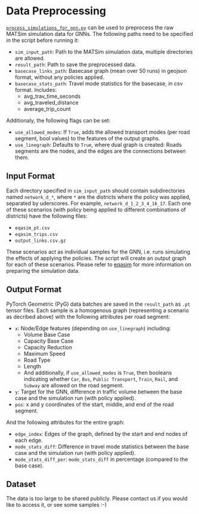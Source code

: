 # Data Preprocessing

[`process_simulations_for_gnn.py`](../scripts/data_preprocessing/process_simulations_for_gnn.py) can be used to preprocess the raw MATSim simulation data for GNNs. The following paths need to be specified in the script before running it:

- `sim_input_path`: Path to the MATSim simulation data, multiple directories are allowed.
- `result_path`: Path to save the preprocessed data.
- `basecase_links_path`: Basecase graph (mean over 50 runs) in geojson format, without any policies applied.
- `basecase_stats_path`: Travel mode statistics for the basecase, in csv format. Includes:
    - avg_trav_time_seconds
    - avg_traveled_distance
    - average_trip_count

Additionaly, the following flags can be set:

- `use_allowed_modes`: If `True`, adds the allowed transport modes (per road segment, bool values) to the features of the output graphs.
- `use_linegraph`: Defaults to `True`, where dual graph is created: Roads segments are the nodes, and the edges are the connections between them.

## Input Format

Each directory specified in `sim_input_path` should contain subdirectories named `network_d_*`, where `*` are the districts where the policy was applied, separated by uderscores. For example, `network_d_1_2_3_4_16_17`. Each one of these scenarios (with policy being applied to different combinations of districts) have the following files:
- `eqasim_pt.csv`
- `eqasim_trips.csv`
- `output_links.csv.gz`

These scenarios act as individual samples for the GNN, i.e. runs simulating the effects of applying the policies. The script will create an output graph for each of these scenarios. Please refer to [eqasim](https://github.com/eqasim-org/eqasim-java) for more information on preparing the simulation data.

## Output Format

PyTorch Geometric (PyG) data batches are saved in the `result_path` as `.pt` tensor files. Each sample is a homogenous graph (representing a scenario as decribed above) with the following attributes per road segment:
- `x`: Node/Edge features (depending on `use_linegraph`) including:
    - Volume Base Case
    - Capacity Base Case
    - Capacity Reduction
    - Maximum Speed
    - Road Type
    - Length
    - And additionally, if `use_allowed_modes` is `True`, then booleans indicating whether `Car`, `Bus`, `Public Transport`, `Train`, `Rail`, and `Subway` are allowed on the road segment.
- `y`: Target for the GNN, difference in traffic volume between the base case and the simulation run (with policy applied).
- `pos`: x and y coordinates of the start, middle, and end of the road segment.

And the following attributes for the entire graph:
- `edge_index`: Edges of the graph, defined by the start and end nodes of each edge.
- `mode_stats_diff`: Difference in travel mode statistics between the base case and the simulation run (with policy applied).
- `mode_stats_diff_per`: `mode_stats_diff` in percentage (compared to the base case).

## Dataset

The data is too large to be shared publicly. Please contact us if you would like to access it, or see some samples :-)